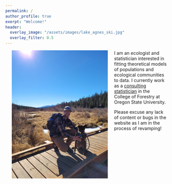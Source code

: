 ```yaml
---
permalink: /
author_profile: true
exerpt: "Welcome!"
header:
  overlay_image: "/assets/images/lake_agnes_ski.jpg"
  overlay_filter: 0.5
---
```


<img src="/assets/images/beav_creek_raya.jpg" align="left" hspace=20 width="300px"/>  I am an ecologist and statistician interested in fitting theoretical models of populations and ecological communities to data. I currently work as a [consulting statistician](https://helpdesk.forestry.oregonstate.edu/statistical-consulting?_gl=1*560g0c*_ga*NzI3MTE3MDkwLjE2ODMwNDIyODk.*_ga_P4TKPDKRPV*MTY4MzA0NzM3MS4xLjEuMTY4MzA0NzQ3OC4wLjAuMA..) in the College of Forestry at Oregon State University.


Please excuse any lack of content or bugs in the website as I am in the process of revamping!
